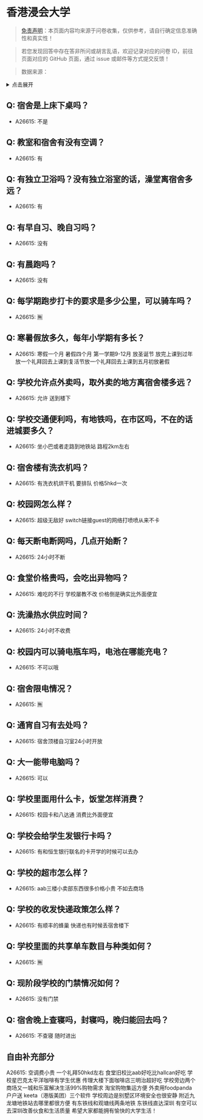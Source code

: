 # 香港浸会大学

> [免责声明](https://colleges.chat/#_3)：本页面内容均来源于问卷收集，仅供参考，请自行确定信息准确性和真实性！

> 若您发现回答中存在答非所问或胡言乱语，欢迎记录对应的问卷 ID，前往页面对应的 GitHub 页面，通过 issue 或邮件等方式提交反馈！

> 数据来源：

<details><summary>点击展开</summary>
<ul>
<li>A26615: 匿名 (2024 年 08 月)</li>
</ul>
</details>

## Q: 宿舍是上床下桌吗？

- A26615: 不是

## Q: 教室和宿舍有没有空调？

- A26615: 有

## Q: 有独立卫浴吗？没有独立浴室的话，澡堂离宿舍多远？

- A26615: 有

## Q: 有早自习、晚自习吗？

- A26615: 没有

## Q: 有晨跑吗？

- A26615: 没有

## Q: 每学期跑步打卡的要求是多少公里，可以骑车吗？

- A26615: 🈚️

## Q: 寒暑假放多久，每年小学期有多长？

- A26615: 寒假一个月 暑假四个月 第一学期9-12月 放圣诞节 放完上课到过年放一个礼拜回去上课到复活节放一个礼拜回去上课到五月初放暑假

## Q: 学校允许点外卖吗，取外卖的地方离宿舍楼多远？

- A26615: 允许 送到楼下

## Q: 学校交通便利吗，有地铁吗，在市区吗，不在的话进城要多久？

- A26615: 坐小巴或者走路到地铁站 路程2km左右

## Q: 宿舍楼有洗衣机吗？

- A26615: 有洗衣机烘干机 要排队 价格5hkd一次

## Q: 校园网怎么样？

- A26615: 超级无敌好 switch链接guest的网络打喷喷从来不卡

## Q: 每天断电断网吗，几点开始断？

- A26615: 24小时不断

## Q: 食堂价格贵吗，会吃出异物吗？

- A26615: 难吃的不行 学校屡教不改 价格倒是确实比外面便宜

## Q: 洗澡热水供应时间？

- A26615: 24小时不收费

## Q: 校园内可以骑电瓶车吗，电池在哪能充电？

- A26615: 不可以哦

## Q: 宿舍限电情况？

- A26615: 🈚️

## Q: 通宵自习有去处吗？

- A26615: 宿舍顶楼自习室24小时开放

## Q: 大一能带电脑吗？

- A26615: 可以

## Q: 学校里面用什么卡，饭堂怎样消费？

- A26615: 校园卡和八达通 消费比外面便宜

## Q: 学校会给学生发银行卡吗？

- A26615: 有和恒生银行联名的卡开学的时候可以去办

## Q: 学校的超市怎么样？

- A26615: aab三楼小卖部东西很多价格小贵 不如去商场

## Q: 学校的收发快递政策怎么样？

- A26615: 有顺丰的蜂巢 快递也有时候丢宿舍楼下

## Q: 学校里面的共享单车数目与种类如何？

- A26615: 🈚️

## Q: 现阶段学校的门禁情况如何？

- A26615: 没有门禁

## Q: 宿舍晚上查寝吗，封寝吗，晚归能回去吗？

- A26615: 不查寝 随时进出

## 自由补充部分

A26615: 空调费小贵 一个礼拜50hkd左右 食堂旧校比aab好吃比hallcan好吃 学校星巴克太平洋咖啡有学生优惠 传理大楼下面咖啡店三明治超好吃 学校旁边两个商场又一城和乐富解决生活99%购物需求 淘宝购物集运方便 外卖用foodpanda 户户送 keeta（港版美团）三个软件 学校周边是别墅区环境安全也很安静 附近九龙塘地铁站去哪里都很方便 有东铁线和观塘线两条地铁 东铁线直达深圳 有空可以去深圳改善伙食和生活质量 希望大家都能拥有愉快的大学生活！